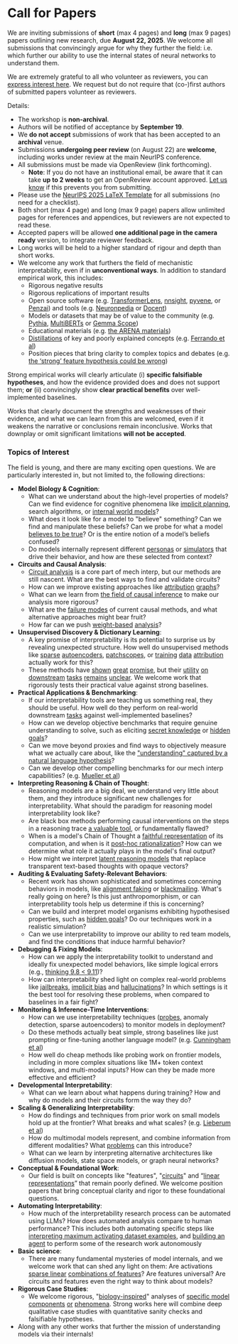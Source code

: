 # Call for Papers
We are inviting submissions of **short** (max 4 pages) and **long** (max 9 pages) papers outlining new research, due **August 22, 2025**. We welcome all submissions that convincingly argue for why they further the field: i.e. which further our ability to use the internal states of neural networks to understand them. 

We are extremely grateful to all who volunteer as reviewers, you can [express interest here](https://www.google.com/url?q=https://docs.google.com/forms/d/e/1FAIpQLSdiw1SJllzoTz_nqzDTzTOGb9DV3W_truQyh-WvYj_QGIi7Mg/viewform?usp%3Ddialog&sa=D&source=editors&ust=1752384018335430&usg=AOvVaw27p8l2MU3xoGpdtoR_mtkp). We request but do not require that (co-)first authors of submitted papers volunteer as reviewers. 

Details: 
* The workshop is **non-archival**.
* Authors will be notified of acceptance by **September 19**.
* We **do not accept** submissions of work that has been accepted to an **archival** venue.
* Submissions **undergoing peer review** (on August 22) are **welcome**, including works under review at the main NeurIPS conference.
* All submissions must be made via OpenReview (link forthcoming).
  * **Note**: If you do not have an institutional email, be aware that it can take **up to 2 weeks** to get an OpenReview account approved. [Let us know](mailto:neurips2025@mechinterpworkshop.com) if this prevents you from submitting.
* Please use the [NeurIPS 2025 LaTeX Template](https://www.google.com/url?q=https://media.neurips.cc/Conferences/NeurIPS2025/Styles.zip&sa=D&source=editors&ust=1752384018337157&usg=AOvVaw0evSTiyKla_Z35a_c_XgY0) for all submissions (no need for a checklist).
* Both short (max 4 page) and long (max 9 page) papers allow unlimited pages for references and appendices, but reviewers are not expected to read these.
* Accepted papers will be allowed **one additional page in the camera ready** version, to integrate reviewer feedback.
* Long works will be held to a higher standard of rigour and depth than short works.
* We welcome any work that furthers the field of mechanistic interpretability, even if in **unconventional ways**. In addition to standard empirical work, this includes:
  * Rigorous negative results
  * Rigorous replications of important results
  * Open source software (e.g. [TransformerLens](https://www.google.com/url?q=https://github.com/neelnanda-io/TransformerLens&sa=D&source=editors&ust=1752384018338340&usg=AOvVaw1c-HEWHyqqKgoDDxh_CvhW), [nnsight](https://www.google.com/url?q=https://github.com/ndif-team/nnsight&sa=D&source=editors&ust=1752384018338498&usg=AOvVaw1hkCXQRBQJsOZuovKrWHQK), [pyvene](https://www.google.com/url?q=https://github.com/stanfordnlp/pyvene/tree/main/pyvene/models/mlp&sa=D&source=editors&ust=1752384018338611&usg=AOvVaw0CPi_Fp6eKJp-Z_juZCyYR), or [Penzai](https://www.google.com/url?q=https://github.com/google-deepmind/penzai&sa=D&source=editors&ust=1752384018338791&usg=AOvVaw2OvFLVqEBJ3cYX2HSlLREP)) and tools (e.g. [Neuronpedia](https://www.google.com/url?q=http://neuronpedia.org&sa=D&source=editors&ust=1752384018338905&usg=AOvVaw3m_tpviOWgEAgtZu5ccgM3) or [Docent](https://www.google.com/url?q=https://transluce.org/introducing-docent&sa=D&source=editors&ust=1752384018339022&usg=AOvVaw1QNOOmY8OCQVr40kKDs0OB))
  * Models or datasets that may be of value to the community (e.g. [Pythia](https://www.google.com/url?q=https://arxiv.org/abs/2304.01373&sa=D&source=editors&ust=1752384018339244&usg=AOvVaw3eEosKs4J93VQ-SH04s9aj), [MultiBERTs](https://www.google.com/url?q=https://arxiv.org/abs/2106.16163&sa=D&source=editors&ust=1752384018339325&usg=AOvVaw1XR6p6UpoAJCrg_ioZ5Mrq) or [Gemma Scope](https://www.google.com/url?q=https://arxiv.org/abs/2408.05147&sa=D&source=editors&ust=1752384018339398&usg=AOvVaw0VXB4TJhKGI72Q_SJfDAGk))
  * Educational materials (e.g. [the ARENA materials](https://www.google.com/url?q=https://arena3-chapter1-transformer-interp.streamlit.app/&sa=D&source=editors&ust=1752384018339581&usg=AOvVaw2WOoYRTH2WjjFGxk-Ol7R6))
  * [Distillations](https://www.google.com/url?q=https://distill.pub/2017/research-debt/&sa=D&source=editors&ust=1752384018339706&usg=AOvVaw2HNFT30z0VdKFsGyNIy8Vf) of key and poorly explained concepts (e.g. [Ferrando et al](https://www.google.com/url?q=https://arxiv.org/abs/2405.00208&sa=D&source=editors&ust=1752384018339868&usg=AOvVaw2BT1ZHLQuMiBtEMfjW2xo4))
  * Position pieces that bring clarity to complex topics and debates (e.g. [the ‘strong’ feature hypothesis could be wrong](https://www.google.com/url?q=https://www.alignmentforum.org/posts/tojtPCCRpKLSHBdpn/the-strong-feature-hypothesis-could-be-wrong&sa=D&source=editors&ust=1752384018340169&usg=AOvVaw0CcGoLMpsaLQifC62_-orQ))

Strong empirical works will clearly articulate (i) **specific falsifiable hypotheses**, and how the evidence provided does and does not support them; **or** (ii) convincingly show **clear practical benefits** over well-implemented baselines. 

Works that clearly document the strengths and weaknesses of their evidence, and what we can learn from this are welcomed, even if it weakens the narrative or conclusions remain inconclusive. Works that downplay or omit significant limitations **will not be accepted**. 
### Topics of Interest
The field is young, and there are many exciting open questions. We are particularly interested in, but not limited to, the following directions: 
* **Model Biology & Cognition**:
  * What can we understand about the high-level properties of models? Can we find evidence for cognitive phenomena like [implicit planning](https://www.google.com/url?q=https://transformer-circuits.pub/2025/attribution-graphs/biology.html%23dives-poems&sa=D&source=editors&ust=1752384018341715&usg=AOvVaw21E2fRBd1fF4UkoY67qqE5), search algorithms, or [internal world models](https://www.google.com/url?q=https://arxiv.org/abs/2210.13382&sa=D&source=editors&ust=1752384018341833&usg=AOvVaw1O-SCwLXJrkbBkz6-WE5p_)?
  * What does it look like for a model to "believe" something? Can we find and manipulate these beliefs? Can we probe for what a model [believes to be true](https://www.google.com/url?q=https://arxiv.org/abs/2310.06824&sa=D&source=editors&ust=1752384018342070&usg=AOvVaw3pEeKEQ9-DD9w4Oc0E8BQM)? Or is the entire notion of a model’s beliefs confused?
  * Do models internally represent different [personas](https://www.google.com/url?q=https://arxiv.org/abs/2406.12094&sa=D&source=editors&ust=1752384018342373&usg=AOvVaw0XKSsrGggmbpXl25hH85Ov) or [simulators](https://www.google.com/url?q=https://www.nature.com/articles/s41586-023-06647-8&sa=D&source=editors&ust=1752384018342591&usg=AOvVaw38njeO82UlHdd7bY3R32Oy) that drive their behavior, and how are these selected from context?
* **Circuits and Causal Analysis**:
  * [Circuit analysis](https://www.google.com/url?q=https://distill.pub/2020/circuits/zoom-in/&sa=D&source=editors&ust=1752384018343096&usg=AOvVaw3RZhMeBMImkzuIlXSj84pX) is a core part of mech interp, but our methods are still nascent. What are the best ways to find and validate circuits?
  * How can we improve existing approaches like [attribution](https://www.google.com/url?q=https://arxiv.org/abs/2406.11944&sa=D&source=editors&ust=1752384018343395&usg=AOvVaw3rX1NgkSqCdzijDQ22uF6V) [graphs](https://www.google.com/url?q=https://transformer-circuits.pub/2025/attribution-graphs/methods.html&sa=D&source=editors&ust=1752384018343505&usg=AOvVaw1NrC7jmptmRzl3KQKwI0hn)?
  * What can we learn from [the field of causal inference](https://www.google.com/url?q=https://arxiv.org/abs/2407.04690&sa=D&source=editors&ust=1752384018343675&usg=AOvVaw1IO6RUihXfhaJ69Xsco1RN) to make our analysis more rigorous?
  * What are the [failure modes](https://www.google.com/url?q=https://arxiv.org/abs/2307.15771&sa=D&source=editors&ust=1752384018343836&usg=AOvVaw0zX9FjKg6kM0eyChAm8wDI) of current causal methods, and what alternative approaches might bear fruit?
  * How far can we push [weight-based](https://www.google.com/url?q=https://arxiv.org/abs/2301.05217&sa=D&source=editors&ust=1752384018344039&usg=AOvVaw2n_loZk0F9OEu7yZrreZvn) [analysis](https://www.google.com/url?q=https://arxiv.org/abs/2410.08417&sa=D&source=editors&ust=1752384018344112&usg=AOvVaw2pMcyN0BZ-CGE0Nv8LxsQv)?
* **Unsupervised Discovery & Dictionary Learning**:
  * A key promise of interpretability is its potential to surprise us by revealing unexpected structure. How well do unsupervised methods like [sparse](https://www.google.com/url?q=https://arxiv.org/abs/2103.15949&sa=D&source=editors&ust=1752384018344607&usg=AOvVaw10CXKRn07-2cbT_Qgqh1Jx) [autoencoders](https://www.google.com/url?q=https://transformer-circuits.pub/2023/monosemantic-features&sa=D&source=editors&ust=1752384018344775&usg=AOvVaw36Ncn0L6CEdsMk7v-6h93u), [patch](https://www.google.com/url?q=https://arxiv.org/abs/2401.06102&sa=D&source=editors&ust=1752384018344892&usg=AOvVaw1MTKe90YFNqJ4jBW38Sx6x)[scopes](https://www.google.com/url?q=https://arxiv.org/abs/2403.10949v2&sa=D&source=editors&ust=1752384018344952&usg=AOvVaw3ViC_LCF9-oswYn6BP-JWb), or [training](https://www.google.com/url?q=https://proceedings.mlr.press/v70/koh17a?ref%3Dhttps://githubhelp.com&sa=D&source=editors&ust=1752384018345076&usg=AOvVaw2XX3OF_cB5Pr6mOND_YEl6) [data](https://www.google.com/url?q=https://arxiv.org/abs/2308.03296&sa=D&source=editors&ust=1752384018345157&usg=AOvVaw2tusofnhVyuSrlpF0cRY9-) [attribution](https://www.google.com/url?q=https://arxiv.org/abs/2205.11482&sa=D&source=editors&ust=1752384018345273&usg=AOvVaw26HOVNatG0V02oJqXRSC3u) actually work for this?
  * These methods have [shown](https://www.google.com/url?q=https://transformer-circuits.pub/2024/scaling-monosemanticity/index.html&sa=D&source=editors&ust=1752384018345467&usg=AOvVaw2-Bt5jhkHf781dP-HQifzk) [great](https://www.google.com/url?q=https://transformer-circuits.pub/2025/attribution-graphs/biology.html&sa=D&source=editors&ust=1752384018345570&usg=AOvVaw1jJ2wINlXxvFHaCADN-dki) [promise](https://www.google.com/url?q=https://arxiv.org/abs/2503.10965&sa=D&source=editors&ust=1752384018345675&usg=AOvVaw0LyWwGbMtZb1J74G3XqDfu), but their [utility](https://www.google.com/url?q=https://arxiv.org/abs/2502.16681&sa=D&source=editors&ust=1752384018345759&usg=AOvVaw0S51BxR-60qUzFiRX166cF) [on](https://www.google.com/url?q=https://www.tilderesearch.com/blog/sieve&sa=D&source=editors&ust=1752384018345830&usg=AOvVaw1VNsKw9DUGk-2YL4-eihH0) [downstream](https://www.google.com/url?q=https://arxiv.org/abs/2501.17148&sa=D&source=editors&ust=1752384018345902&usg=AOvVaw3SBkWwv4k4CHlZPg1pDRft) [tasks](https://www.google.com/url?q=https://transformer-circuits.pub/2024/features-as-classifiers/index.html&sa=D&source=editors&ust=1752384018345999&usg=AOvVaw1jVOhoNFDvnzdrnwU19p6p) [remains](https://www.google.com/url?q=https://arxiv.org/abs/2502.04382&sa=D&source=editors&ust=1752384018346084&usg=AOvVaw221ZcJP2rv2VpD-6i40HJY) [unclear](https://www.google.com/url?q=https://www.alignmentforum.org/posts/4uXCAJNuPKtKBsi28/negative-results-for-saes-on-downstream-tasks&sa=D&source=editors&ust=1752384018346237&usg=AOvVaw0ulUihBBa1Gohza5xINVMz). We welcome work that rigorously tests their practical value against strong baselines.
* **Practical Applications & Benchmarking**:
  * If our interpretability tools are teaching us something real, they should be useful. How well do they perform on real-world downstream [tasks](https://www.google.com/url?q=https://www.lesswrong.com/posts/wGRnzCFcowRCrpX4Y/downstream-applications-as-validation-of-interpretability&sa=D&source=editors&ust=1752384018346749&usg=AOvVaw3mnQuvXDRAcz5DX7t_28qJ) against well-implemented baselines?
  * How can we develop objective benchmarks that require genuine understanding to solve, such as eliciting [secret knowledge](https://www.google.com/url?q=https://arxiv.org/abs/2505.14352&sa=D&source=editors&ust=1752384018347023&usg=AOvVaw10JP4AAiCw6a-ujbeQ1GCl) or [hidden goals](https://www.google.com/url?q=https://arxiv.org/abs/2503.10965&sa=D&source=editors&ust=1752384018347176&usg=AOvVaw2_BR4JQbumLxBraxg2olhN)?
  * Can we move beyond proxies and find ways to objectively measure what we actually care about, like the ["understanding" captured by a natural language hypothesis](https://www.google.com/url?q=https://arxiv.org/abs/2502.04382&sa=D&source=editors&ust=1752384018347648&usg=AOvVaw12QldXBxzHUP3M1fWRKed4)?
  * Can we develop other compelling benchmarks for our mech interp capabilities? (e.g. [Mueller et al](https://www.google.com/url?q=https://arxiv.org/abs/2504.13151&sa=D&source=editors&ust=1752384018348026&usg=AOvVaw3Ahu11SiR6EafcnoXopvug))
* **Interpreting Reasoning & Chain of Thought**:
  * Reasoning models are a big deal, we understand very little about them, and they introduce significant new challenges for interpretability. What should the paradigm for reasoning model interpretability look like?
  * Are black box methods performing causal interventions on the steps in a reasoning trace [a valuable tool](https://www.google.com/url?q=https://arxiv.org/abs/2506.19143&sa=D&source=editors&ust=1752384018348967&usg=AOvVaw3ruePX5z1PEh14GeAGurkh), or fundamentally flawed?
  * When is a model's Chain of Thought a [faithful representation](https://www.google.com/url?q=https://arxiv.org/abs/2305.04388&sa=D&source=editors&ust=1752384018349227&usg=AOvVaw1hYO4tgrXxVPtqPya6qkyE) of its computation, and when is it [post-hoc rationalization](https://www.google.com/url?q=https://arxiv.org/abs/2503.08679&sa=D&source=editors&ust=1752384018349378&usg=AOvVaw2y295eWLy2bFogLDVXRaC-)? How can we determine what role it actually plays in the model's final output?
  * How might we interpret [latent reasoning models](https://www.google.com/url?q=https://arxiv.org/abs/2412.06769&sa=D&source=editors&ust=1752384018349789&usg=AOvVaw1jffhi2SmbINyf0_YtMm9t) that replace transparent text-based thoughts with opaque vectors?
* **Auditing & Evaluating Safety-Relevant Behaviors**:
  * Recent work has shown sophisticated and sometimes concerning behaviors in models, like [alignment faking](https://www.google.com/url?q=https://arxiv.org/abs/2412.14093&sa=D&source=editors&ust=1752384018350255&usg=AOvVaw1lA6aEctjsRbNlwcndzdCd) or [blackmailing](https://www.google.com/url?q=https://www.anthropic.com/research/agentic-misalignment&sa=D&source=editors&ust=1752384018350413&usg=AOvVaw1VtDLflVRIDSEzEhdg9HRT). What's really going on here? Is this just anthropomorphism, or can interpretability tools help us determine if this is concerning?
  * Can we build and interpret model organisms exhibiting hypothesised properties, such as [hidden goals](https://www.google.com/url?q=https://arxiv.org/abs/2503.10965&sa=D&source=editors&ust=1752384018350769&usg=AOvVaw2leFqnlQCff8IJp5V1pX5d)? Do our techniques work in a realistic simulation?
  * Can we use interpretability to improve our ability to red team models, and find the conditions that induce harmful behavior?
* **Debugging & Fixing Models**:
  * How can we apply the interpretability toolkit to understand and ideally fix unexpected model behaviors, like simple logical errors (e.g., [thinking 9.8 < 9.11](https://www.google.com/url?q=https://transluce.org/observability-interface&sa=D&source=editors&ust=1752384018351389&usg=AOvVaw3DUv4fKOf6yNw9MqjpwStP))?
  * How can interpretability shed light on complex real-world problems like [jailbreaks](https://www.google.com/url?q=https://transformer-circuits.pub/2025/attribution-graphs/biology.html%23dives-jailbreak&sa=D&source=editors&ust=1752384018351633&usg=AOvVaw3k8gidoA7JOJSq9ImO2Vkg), [implicit bias](https://www.google.com/url?q=https://arxiv.org/abs/2506.10922&sa=D&source=editors&ust=1752384018351743&usg=AOvVaw0qw2B5_db6BwHTk8j-QZau) and [hallucinations](https://www.google.com/url?q=https://arxiv.org/abs/2411.14257&sa=D&source=editors&ust=1752384018351846&usg=AOvVaw0qVcTqR5l10zMWzKxHo1SI)? In which settings is it the best tool for resolving these problems, when compared to baselines in a fair fight?
* **Monitoring & Inference-Time Interventions**:
  * How can we use interpretability techniques ([probes](https://www.google.com/url?q=https://arxiv.org/abs/2102.12452&sa=D&source=editors&ust=1752384018352233&usg=AOvVaw1XRBrOkQf4g3wVrE_kysG6), anomaly detection, sparse autoencoders) to monitor models in deployment?
  * Do these methods actually beat simple, strong baselines like just prompting or fine-tuning another language model? (e.g. [Cunningham et al](https://www.google.com/url?q=https://alignment.anthropic.com/2025/cheap-monitors/&sa=D&source=editors&ust=1752384018352602&usg=AOvVaw0HVwXWqelqx574xd_TSZKf))
  * How well do cheap methods like probing work on frontier models, including in more complex situations like 1M+ token context windows, and multi-modal inputs? How can they be made more effective and efficient?
* **Developmental Interpretability**:
  * What can we learn about what happens during training? How and why do models and their circuits form the way they do?
* **Scaling & Generalizing Interpretability**:
  * How do findings and techniques from prior work on small models hold up at the frontier? What breaks and what scales? (e.g. [Lieberum et al](https://www.google.com/url?q=https://arxiv.org/abs/2307.09458&sa=D&source=editors&ust=1752384018353506&usg=AOvVaw2t1i5R3YNt_TcJpeKdeeYI))
  * How do multimodal models represent, and combine information from different modalities? What [problems](https://www.google.com/url?q=https://openreview.net/pdf?id%3DVUhRdZp8ke&sa=D&source=editors&ust=1752384018353788&usg=AOvVaw1weECH6aLXKB2RD5-o5lxI) can this introduce?
  * What can we learn by interpreting alternative architectures like diffusion models, state space models, or graph neural networks?
* **Conceptual & Foundational Work**:
  * Our field is built on concepts like "features", "[circuits](https://www.google.com/url?q=https://distill.pub/2020/circuits/zoom-in/&sa=D&source=editors&ust=1752384018354261&usg=AOvVaw2frVbH6I1Lk6FgwP9OWP_n)" and “[linear representations](https://www.google.com/url?q=https://transformer-circuits.pub/2024/july-update/index.html%23linear-representations&sa=D&source=editors&ust=1752384018354384&usg=AOvVaw0yGBPqEYmWPeEX_02Zq9Lw)” that remain poorly defined. We welcome position papers that bring conceptual clarity and rigor to these foundational questions.
* **Automating Interpretability**:
  * How much of the interpretability research process can be automated using LLMs? How does automated analysis compare to human performance? This includes both automating specific steps like [interpreting maximum activating dataset examples](https://www.google.com/url?q=https://openaipublic.blob.core.windows.net/neuron-explainer/paper/index.html&sa=D&source=editors&ust=1752384018355006&usg=AOvVaw2lQdwqVgSu46BbdTZLAx1D), and [building an agent](https://www.google.com/url?q=https://arxiv.org/abs/2404.14394&sa=D&source=editors&ust=1752384018355117&usg=AOvVaw0HjFkz53-z1HJ64NPwrc8K) to perform some of the research work autonomously
* **Basic science**:
  * There are many fundamental mysteries of model internals, and we welcome work that can shed any light on them: Are activations [sparse linear](https://www.google.com/url?q=https://arxiv.org/abs/1601.03764&sa=D&source=editors&ust=1752384018355519&usg=AOvVaw3Bg9T66JrhqTTr9pqBpPU2) [combinations of features](https://www.google.com/url?q=https://transformer-circuits.pub/2022/toy_model/index.html&sa=D&source=editors&ust=1752384018355626&usg=AOvVaw3DXTBkYJUh7wVk3xe90jp1)? Are features universal? Are circuits and features even the right way to think about models?
* **Rigorous Case Studies**:
  * We welcome rigorous, "[biology-inspired](https://www.google.com/url?q=https://distill.pub/2020/circuits/curve-circuits/&sa=D&source=editors&ust=1752384018355982&usg=AOvVaw3hSffeJ8eExb0Ltu7yBUF_)" analyses of [specific model](https://www.google.com/url?q=https://arxiv.org/abs/2310.04625&sa=D&source=editors&ust=1752384018356090&usg=AOvVaw2rLdYVWzZStohGEQ3b4eEx) [components](https://www.google.com/url?q=https://transformer-circuits.pub/2024/scaling-monosemanticity/index.html&sa=D&source=editors&ust=1752384018356194&usg=AOvVaw24ST-UW83_p_Ln_t-fz53O) [or](https://www.google.com/url?q=https://arxiv.org/abs/2305.01610&sa=D&source=editors&ust=1752384018356262&usg=AOvVaw1Yq8c306QEjQ44QuFqNrUM) [phenomena](https://www.google.com/url?q=https://arxiv.org/abs/2306.09346&sa=D&source=editors&ust=1752384018356357&usg=AOvVaw2-dyl-4b9Pf9tgYfFF-9WZ). Strong works here will combine deep qualitative case studies with quantitative sanity checks and falsifiable hypotheses.
* Along with any other works that further the mission of understanding models via their internals!